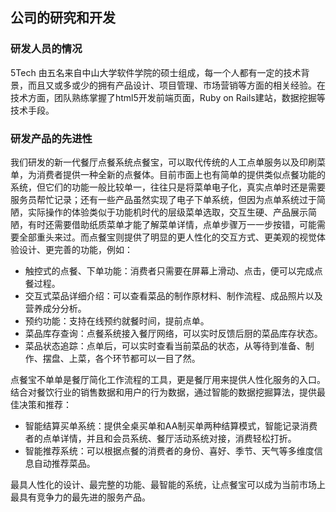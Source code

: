 ## 公司的研究和开发
### 研发人员的情况
5Tech 由五名来自中山大学软件学院的硕士组成，每一个人都有一定的技术背景，而且又或多或少的拥有产品设计、项目管理、市场营销等方面的相关经验。在技术方面，团队熟练掌握了html5开发前端页面，Ruby on Rails建站，数据挖掘等技术手段。

### 研发产品的先进性
我们研发的新一代餐厅点餐系统点餐宝，可以取代传统的人工点单服务以及印刷菜单，为消费者提供一种全新的点餐体。目前市面上也有简单的提供类似点餐功能的系统，但它们的功能一般比较单一，往往只是将菜单电子化，真实点单时还是需要服务员帮忙记录；还有一些产品虽然实现了电子下单系统，但因为点单系统过于简陋，实际操作的体验类似于功能机时代的层级菜单选取，交互生硬、产品展示简陋，有时还需要借助纸质菜单才能了解菜单详情，点单步骤万一一步按错，可能需要全部重头来过。而点餐宝则提供了明显的更人性化的交互方式、更美观的视觉体验设计、更完善的功能，例如：

* 触控式的点餐、下单功能：消费者只需要在屏幕上滑动、点击，便可以完成点餐过程。
* 交互式菜品详细介绍：可以查看菜品的制作原材料、制作流程、成品照片以及营养成分分析。
* 预约功能：支持在线预约就餐时间，提前点单。
* 菜品库存查询：点餐系统接入餐厅网络，可以实时反馈后厨的菜品库存状态。
* 菜品状态追踪：点单后，可以实时查看当前菜品的状态，从等待到准备、制作、摆盘、上菜，各个环节都可以一目了然。

点餐宝不单单是餐厅简化工作流程的工具，更是餐厅用来提供人性化服务的入口。结合对餐饮行业的销售数据和用户的行为数据，通过智能的数据挖掘算法，提供最佳决策和推荐：

* 智能结算买单系统：提供全桌买单和AA制买单两种结算模式，智能记录消费者的点单详情，并且和会员系统、餐厅活动系统对接，消费轻松打折。
* 智能推荐系统：可以根据点餐的消费者的身份、喜好、季节、天气等多维度信息自动推荐菜品。
  
最具人性化的设计、最完整的功能、最智能的系统，让点餐宝可以成为当前市场上最具有竞争力的最先进的服务产品。
